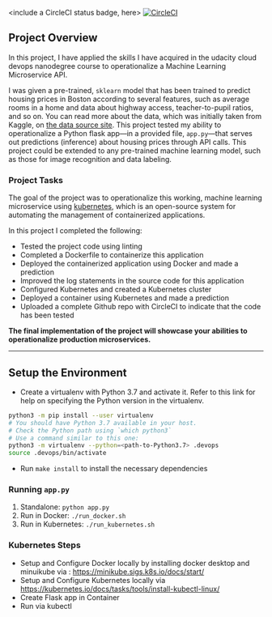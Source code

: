 <include a CircleCI status badge, here>
[![CircleCI](https://dl.circleci.com/status-badge/img/gh/swaydevstan/udacity-microservicesML-project/tree/main.svg?style=shield)](https://dl.circleci.com/status-badge/redirect/gh/swaydevstan/udacity-microservicesML-project/tree/main)
## Project Overview

In this project, I have applied the skills I have acquired in the udacity cloud devops nanodegree course to operationalize a Machine Learning Microservice API. 

I was given a pre-trained, `sklearn` model that has been trained to predict housing prices in Boston according to several features, such as average rooms in a home and data about highway access, teacher-to-pupil ratios, and so on. You can read more about the data, which was initially taken from Kaggle, on [the data source site](https://www.kaggle.com/c/boston-housing). This project tested my ability to operationalize a Python flask app—in a provided file, `app.py`—that serves out predictions (inference) about housing prices through API calls. This project could be extended to any pre-trained machine learning model, such as those for image recognition and data labeling.

### Project Tasks

The goal of the project was to operationalize this working, machine learning microservice using [kubernetes](https://kubernetes.io/), which is an open-source system for automating the management of containerized applications. 

In this project I completed the following:
* Tested the project code using linting
* Completed a Dockerfile to containerize this application
* Deployed the containerized application using Docker and made a prediction
* Improved the log statements in the source code for this application
* Configured Kubernetes and created a Kubernetes cluster
* Deployed a container using Kubernetes and made a prediction
* Uploaded a complete Github repo with CircleCI to indicate that the code has been tested

<!-- You can find a detailed [project rubric, here](https://review.udacity.com/#!/rubrics/2576/view). -->

**The final implementation of the project will showcase your abilities to operationalize production microservices.**

---

## Setup the Environment

* Create a virtualenv with Python 3.7 and activate it. Refer to this link for help on specifying the Python version in the virtualenv. 
```bash
python3 -m pip install --user virtualenv
# You should have Python 3.7 available in your host. 
# Check the Python path using `which python3`
# Use a command similar to this one:
python3 -m virtualenv --python=<path-to-Python3.7> .devops
source .devops/bin/activate
```
* Run `make install` to install the necessary dependencies

### Running `app.py`

1. Standalone:  `python app.py`
2. Run in Docker:  `./run_docker.sh`
3. Run in Kubernetes:  `./run_kubernetes.sh`

### Kubernetes Steps

* Setup and Configure Docker locally by installing docker desktop and minuikube via : https://minikube.sigs.k8s.io/docs/start/
* Setup and Configure Kubernetes locally via https://kubernetes.io/docs/tasks/tools/install-kubectl-linux/
* Create Flask app in Container
* Run via kubectl
